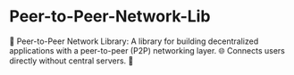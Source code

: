 # Peer-to-Peer-Network-Lib
🤝 Peer-to-Peer Network Library: A library for building decentralized applications with a peer-to-peer (P2P) networking layer. 🌐 Connects users directly without central servers. 🔗

